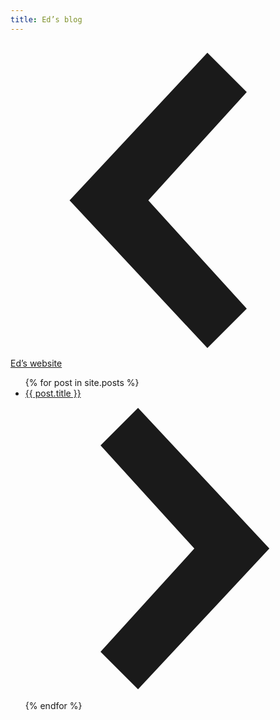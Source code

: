 ```yaml
---
title: Ed’s blog
---
```

[<svg class="w1" data-icon="chevronLeft" viewBox="0 0 32 32" style="fill:currentcolor"><title>chevronLeft icon</title><path d="M20 1 L24 5 L14 16 L24 27 L20 31 L6 16 z"></path></svg> Ed’s website](/)

<ul class="list pl0 mt0 measure center">{% for post in site.posts %}
  <li>
  	<a class="flex items-center lh-copy pa3 ph0-l bb b--black-10 hover-bg-red hover-white" href="{{post.url}}">
      <div class="pl3 flex-auto">{{ post.title }}</div>
      <svg class="w1 gray" data-icon="chevronRight" viewBox="0 0 32 32" style="fill:currentcolor"><title>chevronRight icon</title><path d="M12 1 L26 16 L12 31 L8 27 L18 16 L8 5 z"></path></svg>
    </a>
  </li>{% endfor %}
</ul>
